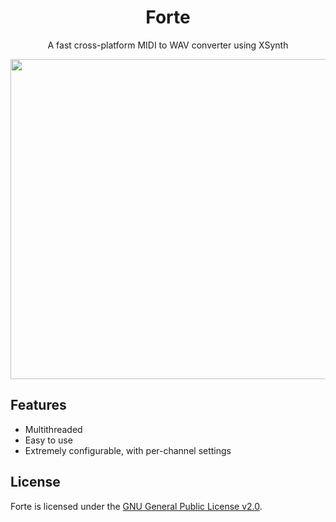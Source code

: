 <h1 align="center">Forte</h1>
<p align="center">A fast cross-platform MIDI to WAV converter using XSynth</p>
<p align="center"><img src="https://i.imgur.com/sT8pzGM.png" width="512"/></p>

## Features
- Multithreaded
- Easy to use
- Extremely configurable, with per-channel settings

## License
Forte is licensed under the [GNU General Public License v2.0](https://github.com/MyBlackMIDIScore/forte/blob/master/LICENSE).
